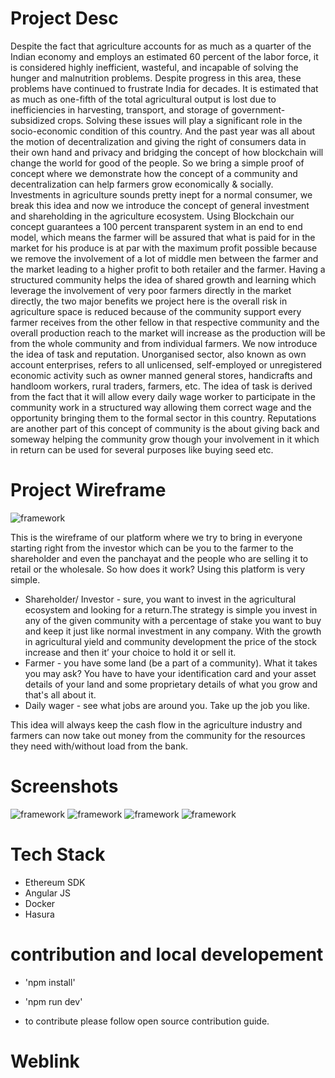 
# Project Desc
Despite the fact that agriculture accounts for as much as a quarter of the Indian economy and employs an estimated 60 percent of the labor force, it is considered highly inefficient, wasteful, and incapable of solving the hunger and malnutrition problems. Despite progress in this area, these problems have continued to frustrate India for decades. It is estimated that as much as one-fifth of the total agricultural output is lost due to inefficiencies in harvesting, transport, and storage of government-subsidized crops. Solving these issues will play a significant role in the socio-economic condition of this country. And the past year was all about the motion of decentralization and giving the right of consumers data in their own hand and privacy and bridging the concept of how blockchain will change the world for good of the people. So we bring a simple proof of concept where we demonstrate how the concept of a community and decentralization can help farmers grow economically & socially. Investments in agriculture sounds pretty inept for a normal consumer, we break this idea and now we introduce the concept of general investment and shareholding in the agriculture ecosystem. Using Blockchain our concept guarantees a 100 percent transparent   system in an end to end model, which means the farmer will be assured that what is paid for in the market for his produce is at par with the maximum profit possible because we remove the involvement of a lot of middle men between the farmer and the market leading to a higher profit to both retailer and the farmer. Having a structured community helps the idea of shared growth and learning which leverage the involvement of very poor farmers directly in the market directly, the two major benefits we project here is the overall risk in agriculture space is reduced because of the community support every farmer receives from the other fellow in that respective community and the overall production reach to the market will increase as the production will be from the whole community and from individual farmers. We now introduce the idea of task and reputation. Unorganised sector, also known as own account enterprises, refers to all unlicensed, self-employed or unregistered economic activity such as owner manned general stores, handicrafts and handloom workers, rural traders, farmers, etc. The idea of task is derived from the fact that it will allow every daily wage worker to participate in the community work in a structured way allowing them correct wage and the opportunity bringing them to the formal sector in this country. Reputations are another part of this concept of community is the about giving back and someway helping the community grow though your involvement in it which in return can be used for several purposes like buying seed etc.


# Project Wireframe 


![framework](https://drive.google.com/file/d/1IlAv71SGDj0hNUSoo_fV3QlA2Z92de4J/view?usp=sharing) 

This is the wireframe of our platform where we try to bring in everyone starting right from the investor which can be you to the farmer to the shareholder and even the panchayat and the people who are selling it to retail or the wholesale.
So how does it work?
Using this platform is very simple. 
- Shareholder/ Investor - sure, you want to invest in the agricultural ecosystem and looking for a return.The strategy is simple you invest in any of the given community with a percentage of stake you want to buy and keep it just like normal investment in any company. With the growth in agricultural yield and community development the price of the stock increase and then it’ your choice to hold it or sell it.
- Farmer - you have some land (be a part of a community). What it takes you may ask? You have to have your identification card and your asset details of your land and some proprietary details of what you grow and that's all about it.  
- Daily wager - see what jobs are around you. Take up the job you like.

This idea will always keep the cash flow in the agriculture industry and farmers can now take out money from the community for the resources they need with/without load from the bank.


# Screenshots

![framework](https://drive.google.com/open?id=1IlAv71SGDj0hNUSoo_fV3QlA2Z92de4J)
![framework](https://drive.google.com/open?id=1IlAv71SGDj0hNUSoo_fV3QlA2Z92de4J)
![framework](https://drive.google.com/open?id=1IlAv71SGDj0hNUSoo_fV3QlA2Z92de4J)
![framework](https://drive.google.com/open?id=1IlAv71SGDj0hNUSoo_fV3QlA2Z92de4J)

# Tech Stack 

- Ethereum SDK 
- Angular JS
- Docker
- Hasura

# contribution and local developement 

- 'npm install'
- 'npm run dev'

- to contribute please follow open source contribution guide.

# Weblink


